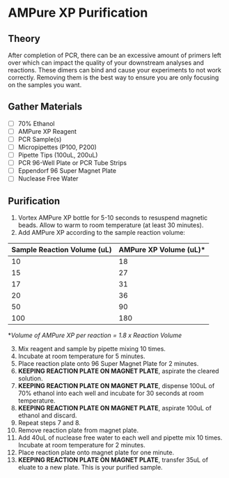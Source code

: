 # AMPure XP Purification

## Theory
After completion of PCR, there can be an excessive amount of primers left over which can impact the quality of your downstream analyses and reactions. These dimers can bind and cause your experiments to not work correctly. Removing them is the best way to ensure you are only focusing on the samples you want. 

## Gather Materials

- [ ] 70% Ethanol
- [ ] AMPure XP Reagent
- [ ] PCR Sample(s)
- [ ] Micropipettes (P100, P200)
- [ ] Pipette Tips (100uL, 200uL)
- [ ] PCR 96-Well Plate or PCR Tube Strips
- [ ] Eppendorf 96 Super Magnet Plate
- [ ] Nuclease Free Water

## Purification

1. Vortex AMPure XP bottle for 5-10 seconds to resuspend magnetic beads. Allow to warm to room temperature (at least 30 minutes). 
2. Add AMPure XP according to the sample reaction volume: 

Sample Reaction Volume (uL) | AMPure XP Volume (uL)*
------|------
10 | 18
15 | 27
17 | 31
20 | 36
50 | 90
100 | 180  

**Volume of AMPure XP per reaction = 1.8 x Reaction Volume*

3. Mix reagent and sample by pipette mixing 10 times.
4. Incubate at room temperature for 5 minutes.
5. Place reaction plate onto 96 Super Magnet Plate for 2 minutes.
6. **KEEPING REACTION PLATE ON MAGNET PLATE**, aspirate the cleared solution.
7. **KEEPING REACTION PLATE ON MAGNET PLATE**, dispense 100uL of 70% ethanol into each well and incubate for 30 seconds at room temperature.
8. **KEEPING REACTION PLATE ON MAGNET PLATE**, aspirate 100uL of ethanol and discard.
9. Repeat steps 7 and 8.
10. Remove reaction plate from magnet plate. 
11. Add 40uL of nuclease free water to each well and pipette mix 10 times. Incubate at room temperature for 2 minutes. 
12. Place reaction plate onto magnet plate for one minute. 
13. **KEEPING REACTION PLATE ON MAGNET PLATE**, transfer 35uL of eluate to a new plate. This is your purified sample. 

